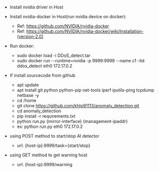 * Install nvidia driver in Host

* Install nvidia-docker in Host(run nvidia device on docker):
    * Ref: https://github.com/NVIDIA/nvidia-docker
    * Ref: https://github.com/NVIDIA/nvidia-docker/wiki/Installation-(version-2.0)

* Run docker:
    * sudo docker load -i DDoS_detect.tar
    * sudo docker run --runtime=nvidia -p 9999:9999 --name c1 -itd ddos_detect eth0 172.17.0.2

* If install sourcecode from github
    * apt update
    * apt install git python python-pip net-tools iperf iputils-ping tcpdump netbase -y
    * cd /home
    * git clone https://github.com/khtp91113/anomaly_detection.git
    * cd anomaly_detection
    * pip install -r requirements.txt
    * python run.py {mirror-interface} {management-ipaddr}
    * ex: python run.py eth0 172.17.0.2

* using POST method to start/stop AI detector

    * url: {host-ip}:9999/task={start/stop}

* using GET method to get warning host

    * url: {host-ip}:9999/warning
